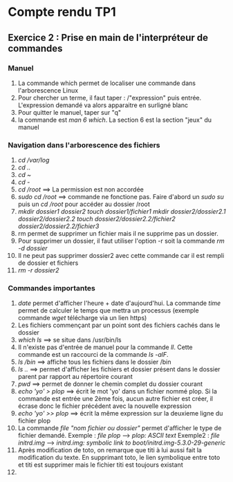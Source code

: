 # Compte rendu TP1

## Exercice 2 : Prise en main de l'interpréteur de commandes

### Manuel

1. La commande which permet de localiser une commande dans l'arborescence Linux
2. Pour chercher un terme, il faut taper : /"expression" puis entrée. L'expression demandé va alors apparaitre en surligné blanc
3. Pour quitter le manuel, taper sur "q"
4. la commande est *man 6 which*. La section 6 est la section "jeux" du manuel

### Navigation dans l'arborescence des fichiers

1. *cd /var/log*
2. *cd ..*
3. *cd ~*
4. *cd -*
5. *cd /root* ==> La permission est non accordée
6. *sudo cd /root* ==> commande ne fonctione pas. Faire d'abord un *sudo su* puis un *cd /root* pour accéder au dossier /root
7. *mkdir dossier1 dossier2*
    *touch dossier1/fichier1*
    *mkdir dossier2/dossier2.1 dossier2/dossier2.2*
    *touch dossier2/dossier2.2/fichier2 dossier2/dossier2.2/fichier3*
8. rm permet de supprimer un fichier mais il ne supprime pas un dossier. 
9. Pour supprimer un dossier, il faut utiliser l'option -r soit la commande *rm -d dossier*
10. Il ne peut pas supprimer dossier2 avec cette commande car il est rempli de dossier et fichiers
11. *rm -r dossier2*

### Commandes importantes

1. *date* permet d'afficher l'heure + date d'aujourd'hui. La commande *time* permet de calculer le temps que mettra un processus (exemple commande *wget* télécharge via un lien https)
2. Les fichiers commençant par un point sont des fichiers cachés dans le dossier
3. *which ls* ==> se situe dans /usr/bin/ls
4. Il n'existe pas d'entrée de manuel pour la commande *ll*. Cette commande est un raccourci de la commande *ls -alF*.
5. *ls /bin* ==> affiche tous les fichiers dans le dossier /bin
6. *ls ..* ==> permet d'afficher les fichiers et dossier présent dans le dossier parent par rapport au répertoire courant
7. *pwd* ==> permet de donner le chemin complet du dossier courant
8. *echo 'yo' > plop* ==> écrit le mot 'yo' dans un fichier nommé plop. Si la commande est entrée une 2ème fois, aucun autre fichier est créer, il écrase donc le fichier précédent avec la nouvelle expression
9. *echo 'yo' >> plop* ==> écrit la même expression sur la deuxieme ligne du fichier plop
10. La commande *file "nom fichier ou dossier"* permet d'afficher le type de fichier demandé. 
Exemple : *file plop* --> *plop: ASCII text*
Exemple2 : *file initrd.img* --> *initrd.img: symbolic link to boot/initrd.img-5.3.0-29-generic*
11. Après modification de toto, on remarque que titi à lui aussi fait la modification du texte. En supprimant toto, le lien symbolique entre toto et titi est supprimer mais le fichier titi est toujours existant
12. 
